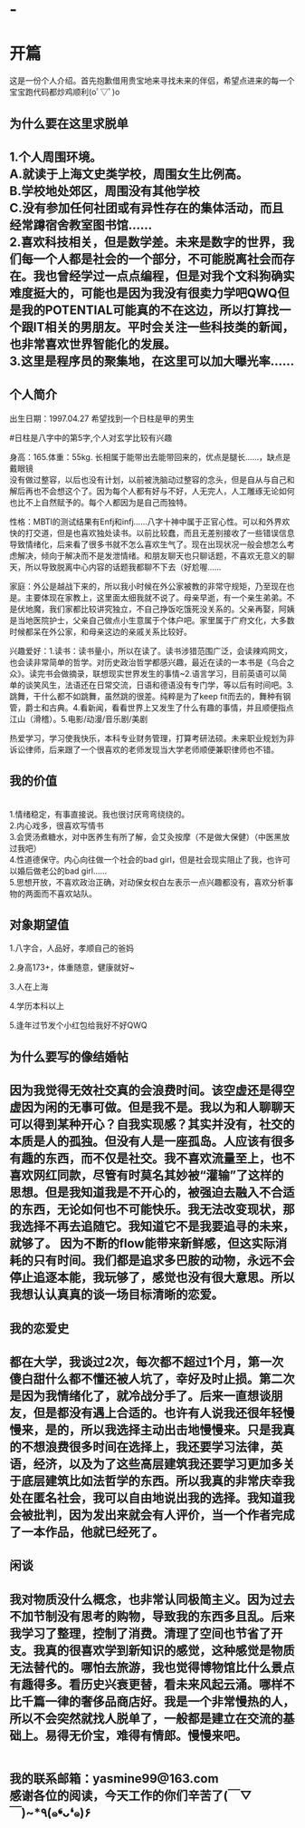 # -<!DOCTYPE html>
<html>
<head>
<meta charset="utf-8">
</head>
<body>

<h1>开篇</h1>
<p>这是一份个人介绍。首先抱歉借用贵宝地来寻找未来的伴侣，希望点进来的每一个宝宝跑代码都炒鸡顺利(oﾟ▽ﾟ)o  </p>
<h2>为什么要在这里求脱单<h2>
  <p>1.个人周围环境。<br> A.就读于上海文史类学校，周围女生比例高。<br>B.学校地处郊区，周围没有其他学校 <br>C.没有参加任何社团或有异性存在的集体活动，而且经常蹲宿舍教室图书馆……
 <br>2.喜欢科技相关，但是数学差。未来是数字的世界，我们每一个人都是社会的一个部分，不可能脱离社会而存在。我也曾经学过一点点编程，但是对我个文科狗确实难度挺大的，可能也是因为我没有很卖力学吧QWQ但是我的POTENTIAL可能真的不在这边，所以打算找一个跟IT相关的男朋友。平时会关注一些科技类的新闻，也非常喜欢世界智能化的发展。
 <br>3.这里是程序员的聚集地，在这里可以加大曝光率……
 
<h2>个人简介</h2>
<p>出生日期：1997.04.27 希望找到一个日柱是甲的男生<p>
  #日柱是八字中的第5字,个人对玄学比较有兴趣
 <p>
  <p>身高：165.体重：55kg. 长相属于能带出去能带回来的，优点是腿长……，缺点是戴眼镜
     <br>没有做过整容，以后也没有计划，以前被洗脑动过整容的念头，但是自从与自己和解后再也不会想这个了。因为每个人都有好与不好，人无完人，人工雕琢无论如何也比不上自然赋予的。每个人都因为是自己而独特。<p>
   <p>性格：MBTI的测试结果有Enfj和infj……八字十神中属于正官心性。可以和外界欢快的打交道，但是也喜欢独处读书。以前比较蠢，而且无差别接收了一些错误信息导致情绪化，后来看了很多书就不怎么喜欢生气了。现在出现状况一般会想怎么考虑解决，倾向于解决而不是发泄情绪。和朋友聊天也只聊话题，不喜欢无意义的聊天，所以导致脱离中心内容的话题我都聊不下去（好尬喔……<p>
   <p>家庭：外公是越战下来的，所以我小时候在外公家被教的非常守规矩，乃至现在也是。主要体现在家教上，这里面太细我就不说了。母亲早逝，有一个亲生弟弟。不是伏地魔，我们家都比较讲究独立，不自己挣饭吃饿死没关系的。父亲再娶，阿姨是当地医院护士，父亲自己做点小生意属于个体户吧。家里属于广府文化，大多数时候都呆在外公家，和母亲这边的亲戚关系比较好。<p>
   <p>兴趣爱好：1.读书：读书量小，所以在读了。读书涉猎范围广泛，会读辣鸡网文，也会读非常简单的哲学。对历史政治哲学都感兴趣，最近在读的一本书是《乌合之众》。读完书会做摘录，联想现实世界发生的事情~2.语言学习，目前英语可以简单的谈笑风生，法语还在日常交流，日语和德语没有专门学，等以后有时间吧。3.跳舞，干什么都不如跳舞，虽然跳的很差。纯粹是为了keep fit而去的，舞种有钢管，爵士和古典。4.看新闻，看看世界上又发生了什么有趣的事情，并且顺便指点江山（滑稽）。5.电影/动漫/音乐剧/美剧<p>
   <p>热爱学习，学习使我快乐，本科专业财务管理，打算考研法硕。未来职业规划为非诉讼律师，后来跟了一个很喜欢的老师发现当大学老师顺便兼职律师也不错。<p>
     <h2>我的价值</h2>
     <br>1.情绪稳定，有事直接说。我也很讨厌弯弯绕绕的。
     <br>2.内心戏多，很喜欢写情书
     <br>3.会煲汤煮糖水，对中医养生有所了解，会艾灸按摩（不是做大保健）（中医黑放过我吧）
     <br>4.性道德保守。内心向往做一个社会的bad girl，但是社会现实阻止了我，也许可以婚后做老公的bad girl……
     <br>5.思想开放，不喜欢政治正确，对动保女权白左表示一点兴趣都没有，喜欢分析事物的两面而不喜欢站队。
     
  <h2>对象期望值</h2> 
  <p>1.八字合，人品好，孝顺自己的爸妈<p>
  <p>2.身高173+，体重随意，健康就好~<p>
  <p>3.人在上海<p>
  <p>4.学历本科以上<p>
  <p>5.逢年过节发个小红包给我好不好QWQ<p>
 <h2>为什么要写的像结婚帖<h2>
   <p>因为我觉得无效社交真的会浪费时间。该空虚还是得空虚因为闲的无事可做。但是我不是。我以为和人聊聊天可以得到某种开心？自我实现感？其实并没有，社交的本质是人的孤独。但没有人是一座孤岛。人应该有很多有趣的东西，而不仅是社交。我不喜欢流量至上，也不喜欢网红同款，尽管有时莫名其妙被“灌输”了这样的思想。但是我知道我是不开心的，被强迫去融入不合适的东西，无论如何也不可能快乐。我无法改变现状，那我选择不再去追随它。我知道它不是我要追寻的未来，就够了。
因为不断的flow能带来新鲜感，但这实际消耗的只有时间。我们都是追求多巴胺的动物，永远不会停止追逐本能，我玩够了，感觉也没有很大意思。所以我想认认真真的谈一场目标清晰的恋爱。 <p>
     <h2>我的恋爱史<h2>
    <p>都在大学，我谈过2次，每次都不超过1个月，第一次傻白甜什么都不懂还被人坑了，幸好及时止损。第二次是因为我情绪化了，就冷战分手了。后来一直想谈朋友，但是都没有遇上合适的。也许有人说我还很年轻慢慢来，是的，所以我选择主动出击地慢慢来。只是我真的不想浪费很多时间在选择上，我还要学习法律，英语，经济，以及为了这些高层建筑我还要学习更加多关于底层建筑比如法哲学的东西。所以我真的非常庆幸我处在匿名社会，我可以自由地说出我的选择。我知道我会被批判，因为发出来就会有人评价，当一个作者完成了一本作品，他就已经死了。 <p>
      <h2>闲谈<h2>
      <p>我对物质没什么概念，也非常认同极简主义。因为过去不加节制没有思考的购物，导致我的东西多且乱。后来我学习了整理，控制了消费。清理了空间也节省了开支。我真的很喜欢学到新知识的感觉，这种感觉是物质无法替代的。哪怕去旅游，我也觉得博物馆比什么景点有趣得多。看历史兴衰更替，看未来风起云涌。哪样不比千篇一律的奢侈品商店好。我是一个非常慢热的人，所以不会突然就找人脱单了，一般都是建立在交流的基础上。易得无价宝，难得有情郎。慢慢来吧。 <p>
        <br>我的联系邮箱：yasmine99@163.com
        <br>感谢各位的阅读，今天工作的你们辛苦了(￣▽￣)~*٩(๑❛ᴗ❛๑)۶
</body>
</html>
